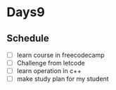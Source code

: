 # Days9
## Schedule
- [ ] learn course in freecodecamp
- [ ] Challenge from letcode
- [ ] learn operation in c++
- [ ] make study plan for my student
